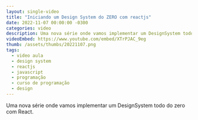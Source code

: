 ```yaml
---
layout: single-video
title: "Iniciando um Design System do ZERO com reactjs"
date: 2022-11-07 00:00:00 -0300
categories: video
description: Uma nova série onde vamos implementar um DesignSystem todo do zero com React.
videoEmbed: https://www.youtube.com/embed/XTrPJAC_9eg
thumb: /assets/thumbs/20221107.png
tags:
  - video aula
  - design system
  - reactjs
  - javascript
  - programação
  - curso de programação
  - design
---
```


Uma nova série onde vamos implementar um DesignSystem todo do zero com React.